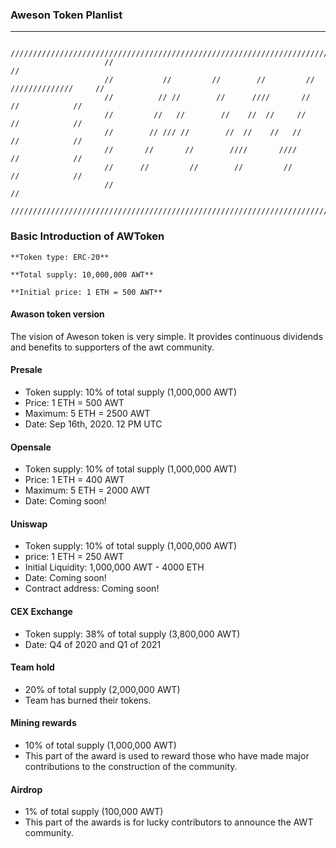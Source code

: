 ### Aweson Token Planlist

---

```
                     /////////////////////////////////////////////////////////////////////////
                     //                                                                     //
                     //           //         //        //         //     //////////////     // 
                     //          // //        //      ////       //           //            //
                     //         //   //        //    //  //     //            //            //
                     //        // /// //        //  //    //   //             //            //
                     //       //       //        ////       ////              //            //
                     //      //         //        //         //               //            //
                     //                                                                     //
                     /////////////////////////////////////////////////////////////////////////
```
### Basic Introduction of AWToken
```
**Token type: ERC-20**

**Total supply: 10,000,000 AWT**

**Initial price: 1 ETH = 500 AWT**
```
#### Awason token version
The vision of Aweson token is very simple. It provides continuous dividends and benefits to supporters of the awt community.

#### Presale
  - Token supply: 10% of total supply (1,000,000 AWT)
  - Price: 1 ETH = 500 AWT
  - Maximum: 5 ETH = 2500 AWT
  - Date: Sep 16th, 2020. 12 PM UTC
 
#### Opensale
  - Token supply: 10% of total supply (1,000,000 AWT)
  - Price: 1 ETH = 400 AWT
  - Maximum: 5 ETH = 2000 AWT
  - Date: Coming soon!

#### Uniswap
  - Token supply: 10% of total supply (1,000,000 AWT)
  - price: 1 ETH = 250 AWT
  - Initial Liquidity: 1,000,000 AWT - 4000 ETH
  - Date: Coming soon!
  - Contract address: Coming soon!
#### CEX Exchange
  - Token supply: 38% of total supply (3,800,000 AWT)
  - Date: Q4 of 2020 and Q1 of 2021
#### Team hold 
  - 20% of total supply (2,000,000 AWT)
  - Team has burned their tokens.
#### Mining rewards
  - 10% of total supply (1,000,000 AWT)
  - This part of the award is used to reward those who have made major contributions to the construction of the community.
#### Airdrop
  - 1%  of total supply (100,000 AWT)
  - This part of the awards is for lucky contributors to announce the AWT community.
